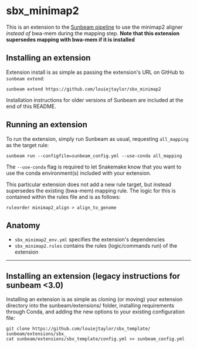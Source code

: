 # sbx_minimap2

This is an extension to the [Sunbeam pipeline](https://github.com/sunbeam-labs/sunbeam) to use the minimap2 aligner *instead of* bwa-mem during the mapping step. **Note that this extension supersedes mapping with bwa-mem if it is installed**

## Installing an extension

Extension install is as simple as passing the extension's URL on GitHub to `sunbeam extend`:

    sunbeam extend https://github.com/louiejtaylor/sbx_minimap2

Installation instructions for older versions of Sunbeam are included at the end of this README.

## Running an extension

To run the extension, simply run Sunbeam as usual, requesting `all_mapping` as the target rule:

    sunbeam run --configfile=sunbeam_config.yml --use-conda all_mapping

The `--use-conda` flag is required to let Snakemake know that you want to use the conda environment(s) included with your extension.

This particular extension does not add a new rule target, but instead supersedes the existing (bwa-mem) mapping rule. The logic for this is contained within the rules file and is as follows:

    ruleorder minimap2_align > align_to_genome

## Anatomy

 - `sbx_minimap2_env.yml` specifies the extension's dependencies
 - `sbx_minimap2.rules` contains the rules (logic/commands run) of the extension

-------
    
## Installing an extension (legacy instructions for sunbeam <3.0)

Installing an extension is as simple as cloning (or moving) your extension directory into the sunbeam/extensions/ folder, installing requirements through Conda, and adding the new options to your existing configuration file: 

    git clone https://github.com/louiejtaylor/sbx_template/ sunbeam/extensions/sbx_
    cat sunbeam/extensions/sbx_template/config.yml >> sunbeam_config.yml

